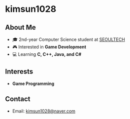 # kimsun1028

## About Me
- :mortar_board: 2nd-year Computer Science student at [SEOULTECH](https://en.seoultech.ac.kr/)
- :video_game: Interested in **Game Development**
- :computer: Learning **C, C++, Java, and C#**

## Interests
*  **Game Programming**

## Contact
-  Email: kimsun1028@naver.com